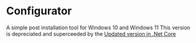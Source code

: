 # Configurator
A simple post installation tool for Windows 10 and Windows 11
This version is depreciated and superceeded by the
[Updated version in .Net Core](https://github.com/TheWorldOfPC/Configurator.NetCore)
